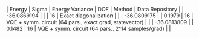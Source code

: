 | Energy      | Sigma   | Energy Variance   | DOF | Method                                                       | Data Repository |
| -36.0869194 |         |                   | 16  | Exact diagonalization                                        |                 |
| -36.0809175 |         | 0.1979            | 16  | VQE + symm. circuit (64 pars., exact grad, statevector)      |                 |
| -36.0813809 |         | 0.1482            | 16  | VQE + symm. circuit (64 pars., 2^14 samples/grad)            |                 |
